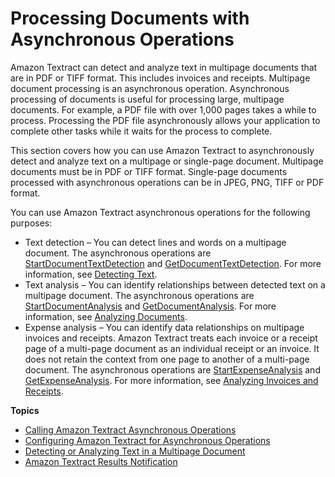 # Processing Documents with Asynchronous Operations<a name="async"></a>

Amazon Textract can detect and analyze text in multipage documents that are in PDF or TIFF format\. This includes invoices and receipts\. Multipage document processing is an asynchronous operation\. Asynchronous processing of documents is useful for processing large, multipage documents\. For example, a PDF file with over 1,000 pages takes a while to process\. Processing the PDF file asynchronously allows your application to complete other tasks while it waits for the process to complete\. 

This section covers how you can use Amazon Textract to asynchronously detect and analyze text on a multipage or single\-page document\. Multipage documents must be in PDF or TIFF format\. Single\-page documents processed with asynchronous operations can be in JPEG, PNG, TIFF or PDF format\.

You can use Amazon Textract asynchronous operations for the following purposes:
+ Text detection – You can detect lines and words on a multipage document\. The asynchronous operations are [StartDocumentTextDetection](API_StartDocumentTextDetection.md) and [GetDocumentTextDetection](API_GetDocumentTextDetection.md)\. For more information, see [Detecting Text](how-it-works-detecting.md)\.
+ Text analysis – You can identify relationships between detected text on a multipage document\. The asynchronous operations are [StartDocumentAnalysis](API_StartDocumentAnalysis.md) and [GetDocumentAnalysis](API_GetDocumentAnalysis.md)\. For more information, see [Analyzing Documents](how-it-works-analyzing.md)\.
+ Expense analysis – You can identify data relationships on multipage invoices and receipts\. Amazon Textract treats each invoice or a receipt page of a multi\-page document as an individual receipt or an invoice\. It does not retain the context from one page to another of a multi\-page document\. The asynchronous operations are [StartExpenseAnalysis](API_StartExpenseAnalysis.md) and [GetExpenseAnalysis](API_GetExpenseAnalysis.md)\. For more information, see [Analyzing Invoices and Receipts](invoices-receipts.md)\.

**Topics**
+ [Calling Amazon Textract Asynchronous Operations](api-async.md)
+ [Configuring Amazon Textract for Asynchronous Operations](api-async-roles.md)
+ [Detecting or Analyzing Text in a Multipage Document](async-analyzing-with-sqs.md)
+ [Amazon Textract Results Notification](async-notification-payload.md)